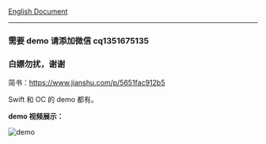 [English Document](README_en.md)

---

### 需要 demo 请添加微信 cq1351675135

### 白嫖勿扰，谢谢

简书：https://www.jianshu.com/p/5651fac912b5

Swift 和 OC 的 demo 都有。

**demo 视频展示：**

![demo](demo.gif)